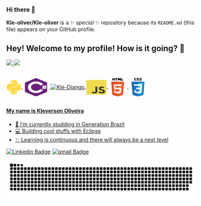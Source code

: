 ### Hi there 👋

**Kle-oliver/Kle-oliver** is a ✨ _special_ ✨ repository because its `README.md` (this file) appears on your GitHub profile.
## Hey! Welcome to my profile! How is it going? 👋
 
 <div>
  <a href="https://github.com/Kle-oliver">
  <img height="180em" src="https://github-readme-stats.vercel.app/api?username=Kle-oliver&show_icons=true&theme=dark&include_all_commits=true&count_private=true"/>
  <img height="180em" src="https://github-readme-stats.vercel.app/api/top-langs/?username=Kle-oliver&layout=compact&langs_count=7&theme=dark"/>
</div>
 
 ##
 <div>
  <img align="center" alt="Kle-Python" height="40" width="40" src="https://raw.githubusercontent.com/devicons/devicon/master/icons/python/python-plain.svg">
  <img align="center" alt="Kle-Csharp"height="50" width="70" src="https://raw.githubusercontent.com/devicons/devicon/master/icons/csharp/csharp-plain.svg">
  <img align="center" alt="Kle-Django" height="55" width="60" src="https://raw.githubusercontent.com/devicons/devicon/master/icons/spring/django-plain.svg">
  <img align="center" alt="Kle-JavaScript" height="40" width="55" src="https://raw.githubusercontent.com/devicons/devicon/master/icons/javascript/javascript-original.svg">
  <img align="center" alt="Kle-HTML5" height="50" width="50" src="https://raw.githubusercontent.com/devicons/devicon/master/icons/html5/html5-original-wordmark.svg">
  <img align="center" alt="Kle-CSS3" height="50" width="50" src="https://raw.githubusercontent.com/devicons/devicon/master/icons/css3/css3-original-wordmark.svg">
 </div>

 ##
 
#### My name is Kleverson Oliveira

- 🚀 I’m currently studding in Generation Brazil
- 💻 Building cool stuffs with Eclipse
- ✨ Learning is continuous and there will always be a next level

[![Linkedin Badge](https://img.shields.io/badge/-Linkedin-blue?style=flat-square&labelColor=blue&logo=Linkedin&logoColor=white&link=https://www.linkedin.com/in/kleverson-oliveira-dos-santos-a29354182/)](https://www.linkedin.com/in/kleverson-oliveira-dos-santos-a29354182/) 
[![gmail Badge](https://img.shields.io/badge/-Hotmail-c14438?style=flat-square&logo=Hotmail&logoColor=blue&link=mailto:kleverson.oliveirasantos@hotmail.com)](mailto:kleverson.oliveirasantos@gmail.com)

![snake gif](https://github.com/Kle-oliver/Kle-oliver/blob/output/github-contribution-grid-snake.svg)
